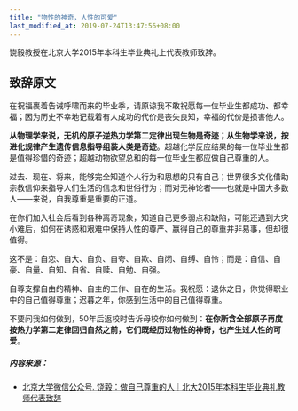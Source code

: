```yaml
---
title: "物性的神奇，人性的可爱"
last_modified_at: 2019-07-24T13:47:56+08:00
---
```


饶毅教授在北京大学2015年本科生毕业典礼上代表教师致辞。

## 致辞原文

在祝福裹着告诫呼啸而来的毕业季，请原谅我不敢祝愿每一位毕业生都成功、都幸福；因为历史不幸地记载着有人成功的代价是丧失良知，幸福的代价是损害他人。

**从物理学来说，无机的原子逆热力学第二定律出现生物是奇迹；从生物学来说，按进化规律产生遗传信息指导组装人类是奇迹**。超越化学反应结果的每一位毕业生都是值得珍惜的奇迹；超越动物欲望总和的每一位毕业生都应做自己尊重的人。


过去、现在、将来，能够完全知道个人行为和思想的只有自己；世界很多文化借助宗教信仰来指导人们生活的信念和世俗行为；而对无神论者——也就是中国大多数人——来说，自我尊重是重要的正道。

在你们加入社会后看到各种离奇现象，知道自己更多弱点和缺陷，可能还遇到大灾小难后，如何在诱惑和艰难中保持人性的尊严、赢得自己的尊重并非易事，但却很值得。

这不是：自恋、自大、自负、自夸、自欺、自闭、自缚、自怜；而是：自信、自豪、自量、自知、自省、自赎、自勉、自强。

自尊支撑自由的精神、自主的工作、自在的生活。我祝愿：退休之日，你觉得职业中的自己值得尊重；迟暮之年，你感到生活中的自己值得尊重。

不要问我如何做到，50年后返校时告诉母校你如何做到：**在你所含全部原子再度按热力学第二定律回归自然之前，它们既经历过物性的神奇，也产生过人性的可爱**。

##### 内容来源：

* [北京大学微信公众号. 饶毅：做自己尊重的人｜北大2015年本科生毕业典礼教师代表致辞](https://mp.weixin.qq.com/s?__biz=MzA3OTE0MjQzMw==&mid=208974791&idx=2&sn=b71821e8e8800f334a5fc739e3dbc059&chksm=16381889214f919f23b5343c3ed604cece96771940e871290e52a7e3dada6d95feac52fc0590&mpshare=1&scene=1&srcid=0724qV7aNdtoEkRjC3bxQ1Cz&sharer_sharetime=1563945484052&sharer_shareid=710b18bb8ce66d59ea8ae7dc124187ae&key=21af99286a7cd6ccb4b684d2f5849d9e8ae259b3a7dcf93264aa4a53065a81fa8a15d9a886a47843b70d84e87a54387ea6942edaf061279e3b216f13b2d2415bf646d482058fb7b7d09219f7ad7afc63&ascene=1&uin=MjA4ODY5OTE4MA%3D%3D&devicetype=Windows+10&version=62060834&lang=zh_CN&pass_ticket=vKPfSaUIY48Cy0x1jfGItQEgegqS5hjL4j0Ly6Gn2uOFJ1aCPUPI1%2BqIB4EwuiMh)